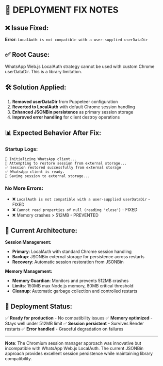 # 🔧 DEPLOYMENT FIX NOTES

## ❌ **Issue Fixed:**
**Error**: `LocalAuth is not compatible with a user-supplied userDataDir`

## ✅ **Root Cause:**
WhatsApp Web.js LocalAuth strategy cannot be used with custom Chrome userDataDir. This is a library limitation.

## 🛠️ **Solution Applied:**
1. **Removed userDataDir** from Puppeteer configuration
2. **Reverted to LocalAuth** with default Chrome session handling
3. **Enhanced JSONBin persistence** as primary session storage
4. **Improved error handling** for client destroy operations

## 📊 **Expected Behavior After Fix:**

### **Startup Logs:**
```
🚀 Initializing WhatsApp client...
🔄 Attempting to restore session from external storage...
✅ Session restored successfully from external storage
✅ WhatsApp client is ready.
💾 Saving session to external storage...
```

### **No More Errors:**
- ❌ `LocalAuth is not compatible with a user-supplied userDataDir` - FIXED
- ❌ `Cannot read properties of null (reading 'close')` - FIXED
- ❌ Memory crashes > 512MB - PREVENTED

## 🎯 **Current Architecture:**

**Session Management:**
- **Primary**: LocalAuth with standard Chrome session handling
- **Backup**: JSONBin external storage for persistence across restarts
- **Recovery**: Automatic session restoration from JSONBin

**Memory Management:**
- **Memory Guardian**: Monitors and prevents 512MB crashes
- **Limits**: 150MB max Node.js memory, 80MB critical threshold
- **Cleanup**: Automatic garbage collection and controlled restarts

## 🚀 **Deployment Status:**
✅ **Ready for production** - No compatibility issues
✅ **Memory optimized** - Stays well under 512MB limit
✅ **Session persistent** - Survives Render restarts
✅ **Error handled** - Graceful degradation on failures

---

**Note**: The Chromium session manager approach was innovative but incompatible with WhatsApp Web.js LocalAuth. The current JSONBin approach provides excellent session persistence while maintaining library compatibility.
